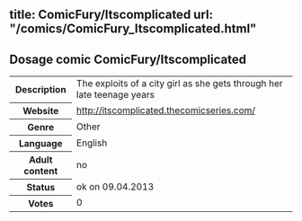 title: ComicFury/Itscomplicated
url: "/comics/ComicFury_Itscomplicated.html"
---
Dosage comic ComicFury/Itscomplicated
-----------------------------------------

<table class="comicinfo">
<tr>
<th>Description</th><td>The exploits of a city girl as she gets through her late teenage years</td>
</tr>
<tr>
<th>Website</th><td><a href="http://itscomplicated.thecomicseries.com/">http://itscomplicated.thecomicseries.com/</a></td>
</tr>
<tr>
<th>Genre</th><td>Other</td>
</tr>
<tr>
<th>Language</th><td>English</td>
</tr>
<tr>
<th>Adult content</th><td>no</td>
</tr>
<tr>
<th>Status</th><td>ok on 09.04.2013</td>
</tr>
<tr>
<th>Votes</th><td>0</div></td>
</tr>
</table>
